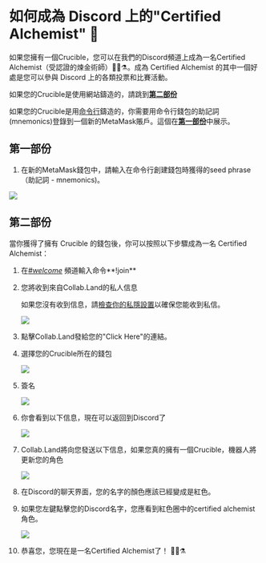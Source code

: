 # 如何成為 Discord 上的"Certified Alchemist" 💬

如果您擁有一個Crucible，您可以在我們的Discord頻道上成為一名Certified Alchemist（受認證的煉金術師）🧙‍♂️⚗️。成為 Certified Alchemist 的其中一個好處是您可以參與 Discord 上的各類投票和比賽活動。

如果您的Crucible是使用網站鑄造的，請跳到[**第二部份**](how-to-become-a-certified-alchemist-on-discord.md#part-2)

如果您的Crucible是用[命令行](https://github.com/alchemistcoin/alchemist)鑄造的，你需要用命令行錢包的助記詞\(mnemonics\)登錄到一個新的MetaMask賬戶。這個在[**第一部份**](how-to-become-a-certified-alchemist-on-discord.md#part-1)中展示。 

## 第一部份 

1. 在新的MetaMask錢包中，請輸入在命令行創建錢包時獲得的seed phrase（助記詞 - mnemonics\)。

![](https://i.imgur.com/4RxfjZs.png)

## **第二部份**

當你獲得了擁有 Crucible 的錢包後，你可以按照以下步驟成為一名 Certified Alchemist： 

1. 在[_\#welcome_](http://discord.alchemist.wtf) 頻道輸入命令**!join** 
2. 您將收到來自Collab.Land的私人信息 

   如果您沒有收到信息，請[檢查你的私隱設置](https://support.discord.com/hc/en-us/articles/217916488-Blocking-Privacy-Settings-)以確保您能收到私信。



  
   ![](https://i.imgur.com/2UvO1ZL.png)

3. 點擊Collab.Land發給您的"Click Here"的連結。 

4. 選擇您的Crucible所在的錢包

  
   ![](https://i.imgur.com/y4bXisJ.png)

5. 簽名



  
   ![](https://i.imgur.com/nF29cFo.png)

6. 你會看到以下信息，現在可以返回到Discord了



  
   ![](https://i.imgur.com/WVIelT9.png)

7. Collab.Land將向您發送以下信息，如果您真的擁有一個Crucible，機器人將更新您的角色



  
   ![](https://i.imgur.com/1UMmipM.png)

8. 在Discord的聊天界面，您的名字的顏色應該已經變成是紅色。
9. 如果您左鍵點擊您的Discord名字，您應看到紅色圈中的certified alchemist角色。



  
   ![](https://i.imgur.com/KTO91Q1.png)

10. 恭喜您，您現在是一名Certified Alchemist了！ 🧙‍♂️⚗️

